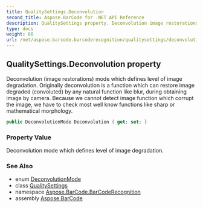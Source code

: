 ```yaml
---
title: QualitySettings.Deconvolution
second_title: Aspose.BarCode for .NET API Reference
description: QualitySettings property. Deconvolution image restorations mode which defines level of image degradation. Originally deconvolution is a function which can restore image degraded convoluted by any natural function like blur during obtaining image by camera. Because we cannot detect image function which corrupt the image we have to check most well know functions like sharp or mathematical morphology
type: docs
weight: 80
url: /net/aspose.barcode.barcoderecognition/qualitysettings/deconvolution/
---
```

## QualitySettings.Deconvolution property

Deconvolution (image restorations) mode which defines level of image degradation. Originally deconvolution is a function which can restore image degraded (convoluted) by any natural function like blur, during obtaining image by camera. Because we cannot detect image function which corrupt the image, we have to check most well know functions like sharp or mathematical morphology.

```csharp
public DeconvolutionMode Deconvolution { get; set; }
```

### Property Value

Deconvolution mode which defines level of image degradation.

### See Also

* enum [DeconvolutionMode](../../deconvolutionmode/)
* class [QualitySettings](../)
* namespace [Aspose.BarCode.BarCodeRecognition](../../../aspose.barcode.barcoderecognition/)
* assembly [Aspose.BarCode](../../../)


